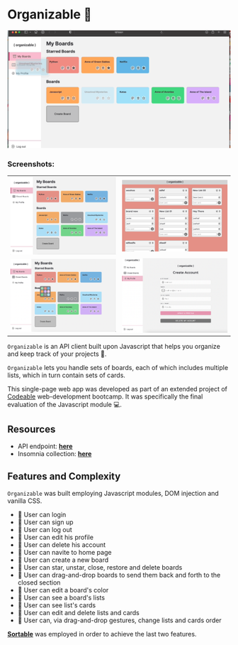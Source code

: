 # Organizable 📇

<p align="center">
  <img src="./screenshots/organizable.gif">
</p>

### **Screenshots:**

<table>
  <tr>
    <td><img src="./screenshots/01.png"></td>
    <td><img src="./screenshots/02.png"></td>
  </tr>
  <tr>
    <td><img src="./screenshots/03.png"></td>
    <td><img src="./screenshots/04.png"></td>
  </tr>
 </table>

`Organizable` is an API client built upon Javascript that helps you organize and keep track of your projects 🔆.

`Organizable` lets you handle sets of boards, each of which includes multiple lists, which in turn contain sets of cards. 

This single-page web app was developed as part of an extended project of [Codeable](https://github.com/codeableorg) web-development bootcamp. It was specifically the final evaluation of the Javascript module 💻.

## Resources

- API endpoint: **[here](https://api-organizable.herokuapp.com)**
- Insomnia collection: **[here](./organizable-insomnia.json)**

## Features and Complexity

`Organizable` was built employing Javascript modules, DOM injection and vanilla CSS.

- 📎 User can login
- 📎 User can sign up
- 📎 User can log out
- 📎 User can edit his profile
- 📎 User can delete his account
- 📎 User can navite to home page
- 📎 User can create a new board
- 📎 User can star, unstar, close, restore and delete boards
- 📎 User can drag-and-drop boards to send them back and forth to the closed section
- 📎 User can edit a board's color
- 📎 User can see a board's lists
- 📎 User can see list's cards
- 📎 User can edit and delete lists and cards
- 📎 User can, via drag-and-drop gestures, change lists and cards order

**[Sortable](https://github.com/SortableJS/Sortable)** was employed in order to achieve the last two features.
